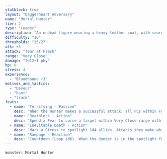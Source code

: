 ```yaml
---
statblock: true
layout: "Daggerheart Adversary"
name: "Mortal Hunter"
tier: 2
type: "Leader"
description: "An undead figure wearing a heavy leather coat, with searching eyes and a cruelly cut demeanor."
difficulty: "16"
thresholds: "15/27"
atk: +5
attack: "Tear at Flesh"
range: "Very Close"
damage: "2d12+1 phy"
hp: 6
stress: 4
experience:
  - "Bloodhound +3"
motives_and_tactics:
  - "Devour"
  - "hunt"
  - "track"
feats:
  - name: "Terrifying - Passive"
    desc: "When the Hunter makes a successful attack, all PCs within Far range lose a Hope and you gain a Fear."
  - name: "Deathlock - Action"
    desc: "Spend a Fear to curse a target within Very Close range with a necrotic Deathlock until the end of the scene. Attacks made by the Hunter against a Deathlocked target deal direct damage. The Hunter can only maintain one Deathlock at a time."
  - name: "Inevitable Death - Action"
    desc: "Mark a Stress to spotlight 1d4 allies. Attacks they make while spotlighted in this way deal half damage."
  - name: "Rampage - Reaction"
    desc: "Countdown (Loop 1d6). When the Hunter is in the spotlight for the first time, activate the countdown. When it triggers, move the Hunter in a straight line to a point within Far range and make an attack against all targets in their path. Targets the Hunter succeeds against take 2d8+2 physical damage."
---
```


```statblock
monster: Mortal Hunter
```
